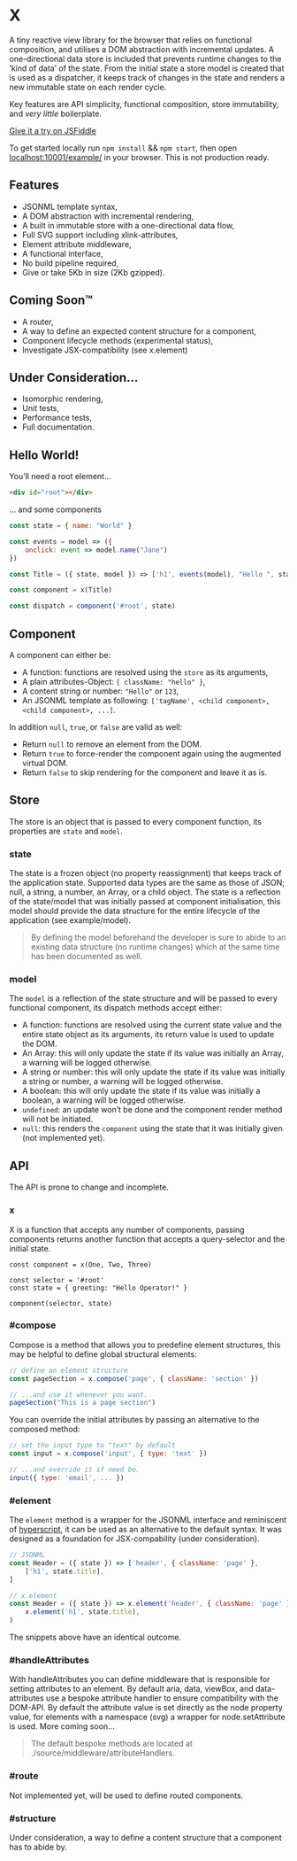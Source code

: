 # X

A tiny reactive view library for the browser that relies on functional composition, and utilises a DOM abstraction with incremental updates. A one-directional data store is included that prevents runtime changes to the ‘kind of data’ of the state. From the initial state a store model is created that is used as a dispatcher, it keeps track of changes in the state and renders a new immutable state on each render cycle.

Key features are API simplicity, functional composition, store immutability, and *very little* boilerplate. 

[Give it a try on JSFiddle](https://jsfiddle.net/s110ax9g/)

To get started locally run `npm install` && `npm start`, then open [localhost:10001/example/](http://localhost:10001/example/) in your browser. This is not production ready.

## Features
- JSONML template syntax,
- A DOM abstraction with incremental rendering,
- A built in immutable store with a one-directional data flow,
- Full SVG support including xlink-attributes,
- Element attribute middleware,
- A functional interface,
- No build pipeline required,
- Give or take 5Kb in size (2Kb gzipped).

## Coming Soon™
- A router,
- A way to define an expected content structure for a component,
- Component lifecycle methods (experimental status),
- Investigate JSX-compatibility (see x.element)

## Under Consideration...
- Isomorphic rendering,
- Unit tests,
- Performance tests,
- Full documentation.


## Hello World!

You’ll need a root element...
```html
<div id="root"></div>
```
... and some components
```javascript
const state = { name: "World" }

const events = model => ({
	onclick: event => model.name("Jane")
})

const Title = ({ state, model }) => ['h1', events(model), "Hello ", state.name, "!"]

const component = x(Title)

const dispatch = component('#root', state)
```


## Component
A component can either be:
- A function: functions are resolved using the `store` as its arguments,
- A plain attributes-Object: `{ className: "hello" }`,
- A content string or number: `"Hello"` or `123`,
- An JSONML template as following: `['tagName', <child component>, <child component>, ...]`.

In addition `null`, `true`, or `false` are valid as well:
- Return `null` to remove an element from the DOM.
- Return `true` to force-render the component again using the augmented virtual DOM.
- Return `false` to skip rendering for the component and leave it as is.


## Store
The store is an object that is passed to every component function, its properties are `state` and `model`.

### state
The state is a frozen object (no property reassignment) that keeps track of the application state. Supported data types are the same as those of JSON; null, a string, a number, an Array, or a child object. The state is a reflection of the state/model that was initially passed at component initialisation, this model should provide the data structure for the entire lifecycle of the application (see example/model). 

> By defining the model beforehand the developer is sure to abide to an existing data structure (no runtime changes) which at the same time has been documented as well.

### model
The `model` is a reflection of the state structure and will be passed to every functional component, its dispatch methods accept either:
- A function: functions are resolved using the current state value and the entire state object as its arguments, its return value is used to update the DOM.
- An Array: this will only update the state if its value was initially an Array, a warning will be logged otherwise.
- A string or number: this will only update the state if its value was initially a string or number, a warning will be logged otherwise.
- A boolean: this will only update the state if its value was initially a boolean, a warning will be logged otherwise.
- `undefined`: an update won’t be done and the component render method will not be initiated.
- `null`: this renders the `component` using the state that it was initially given (not implemented yet).

## API

The API is prone to change and incomplete.

### x

X is a function that accepts any number of components, passing components returns another function that accepts a query-selector and the initial state.

```javasript
const component = x(One, Two, Three)

const selector = '#root'
const state = { greeting: "Hello Operator!" }

component(selector, state)
```

### #compose

Compose is a method that allows you to predefine element structures, this may be helpful to define global structural elements:

```javascript
// define an element structure
const pageSection = x.compose('page', { className: 'section' })

// ...and use it whenever you want.
pageSection("This is a page section")
```

You can override the initial attributes by passing an alternative to the composed method:

```javascript
// set the input type to "text" by default
const input = x.compose('input', { type: 'text' })

// ...and override it if need be.
input({ type: 'email', ... }) 
```

### #element
The `element` method is a wrapper for the JSONML interface and reminiscent of [hyperscript](https://github.com/dominictarr/hyperscript), it can be used as an alternative to the default syntax. It was designed as a foundation for JSX-compability (under consideration).

```javascript
// JSONML
const Header = ({ state }) => ['header', { className: 'page' },
	['h1', state.title],
]

// x.element
const Header = ({ state }) => x.element('header', { className: 'page' },
	x.element('h1', state.title),
)
```
The snippets above have an identical outcome.

### #handleAttributes
With handleAttributes you can define middleware that is responsible for setting attributes to an element. By default aria, data, viewBox, and data-attributes use a bespoke attribute handler to ensure compatibility with the DOM-API. By default the attribute value is set directly as the node property value, for elements with a namespace (svg) a wrapper for node.setAttribute is used. More coming soon...

> The default bespoke methods are located at ./source/middleware/attributeHandlers.

### #route
Not implemented yet, will be used to define routed components.

### #structure
Under consideration, a way to define a content structure that a component has to abide by.

